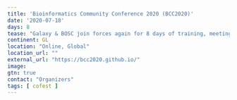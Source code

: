 ```yaml
---
title: 'Bioinformatics Community Conference 2020 (BCC2020)'
date: '2020-07-18'
days: 8
tease: "Galaxy & BOSC join forces again for 8 days of training, meeting, networking and collaborative work"
continent: GL
location: "Online, Global"
location_url: ""
external_url: "https://bcc2020.github.io/"
image: 
gtn: true
contact: "Organizers"
tags: [ cofest ]
---
```


